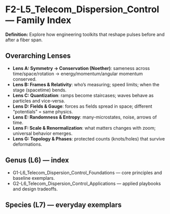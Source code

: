 # F2-L5_Telecom_Dispersion_Control — Family Index
**Definition:** Explore how engineering toolkits that reshape pulses before and after a fiber span.

## Overarching Lenses

- **Lens A: Symmetry -> Conservation (Noether)**: sameness across time/space/rotation → energy/momentum/angular momentum conserved.
- **Lens B: Frames & Relativity**: who’s measuring; speed limits; when the stage (spacetime) bends.
- **Lens C: Quantization**: ramps become staircases; waves behave as particles and vice-versa.
- **Lens D: Fields & Gauge**: forces as fields spread in space; different “potentials” = same physics.
- **Lens E: Randomness & Entropy**: many-microstates, noise, arrows of time.
- **Lens F: Scale & Renormalization**: what matters changes with zoom; universal behavior emerges.
- **Lens G: Topology & Phases**: protected counts (knots/holes) that survive deformations.

## Genus (L6) — index
- G1-L6_Telecom_Dispersion_Control_Foundations — core principles and baseline exemplars.
- G2-L6_Telecom_Dispersion_Control_Applications — applied playbooks and design tradeoffs.

## Species (L7) — everyday exemplars
